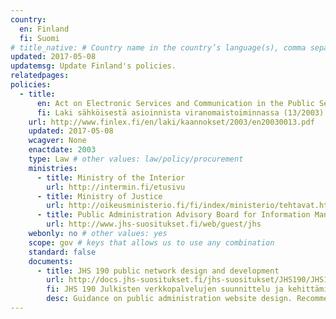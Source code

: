 ```yaml
---
country:
  en: Finland
  fi: Suomi
# title_native: # Country name in the country’s language(s), comma separated. For Switzerland: Schweiz, Suisse, Svizzera, Svizra
updated: 2017-05-08
updatemsg: Update Finland's policies.
relatedpages:
policies:
  - title: 
      en: Act on Electronic Services and Communication in the Public Sector
      fi: Laki sähköisestä asioinnista viranomaistoiminnassa (13/2003)
    url: http://www.finlex.fi/en/laki/kaannokset/2003/en20030013.pdf
    updated: 2017-05-08
    wcagver: None
    enactdate: 2003
    type: Law # other values: law/policy/procurement
    ministries:
      - title: Ministry of the Interior
        url: http://intermin.fi/etusivu
      - title: Ministry of Justice
        url: http://oikeusministerio.fi/fi/index/ministerio/tehtavat.html
      - title: Public Administration Advisory Board for Information Management
        url: http://www.jhs-suositukset.fi/web/guest/jhs
    webonly: no # other values: yes
    scope: gov # keys that allows us to use any combination
    standard: false
    documents: 
      - title: JHS 190 public network design and development
        url: http://docs.jhs-suositukset.fi/jhs-suositukset/JHS190/JHS190.html
        fi: JHS 190 Julkisten verkkopalvelujen suunnittelu ja kehittäminen
        desc: Guidance on public administration website design. Recommends WCAG 2.0 Level AA.
---
```

